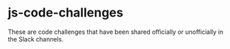 # js-code-challenges

These are code challenges that have been shared officially or unofficially in the Slack channels.
